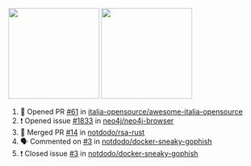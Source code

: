 <a href="https://github.com/notdodo"><img src="https://github-readme-stats.vercel.app/api?username=notdodo&count_private=true&theme=dark" height="180" /></a> <a href="https://github.com/notdodo"><img src="https://github-readme-stats.vercel.app/api/top-langs/?username=notdodo&langs_count=8&theme=dark&hide=tex,java,html,css&layout=compact" height="180" /></a>

<!--START_SECTION:activity-->
1. 💪 Opened PR [#61](https://github.com/italia-opensource/awesome-italia-opensource/pull/61) in [italia-opensource/awesome-italia-opensource](https://github.com/italia-opensource/awesome-italia-opensource)
2. ❗️ Opened issue [#1833](https://github.com/neo4j/neo4j-browser/issues/1833) in [neo4j/neo4j-browser](https://github.com/neo4j/neo4j-browser)
3. 🎉 Merged PR [#14](https://github.com/notdodo/rsa-rust/pull/14) in [notdodo/rsa-rust](https://github.com/notdodo/rsa-rust)
4. 🗣 Commented on [#3](https://github.com/notdodo/docker-sneaky-gophish/issues/3) in [notdodo/docker-sneaky-gophish](https://github.com/notdodo/docker-sneaky-gophish)
5. ❗️ Closed issue [#3](https://github.com/notdodo/docker-sneaky-gophish/issues/3) in [notdodo/docker-sneaky-gophish](https://github.com/notdodo/docker-sneaky-gophish)
<!--END_SECTION:activity-->

